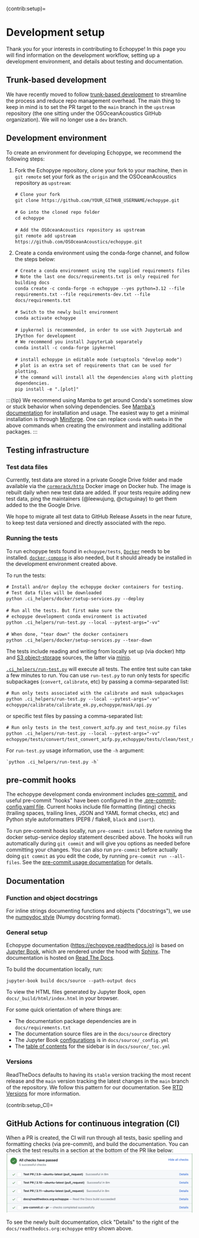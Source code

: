 (contrib:setup)=
# Development setup

Thank you for your interests in contributing to Echopype! In this page you will find information on the development workflow, setting up a development environment, and details about testing and documentation.



## Trunk-based development
We have recently moved to follow [trunk-based development](https://www.atlassian.com/continuous-delivery/continuous-integration/trunk-based-development) to streamline the process and reduce repo management overhead.
The main thing to keep in mind is to set the PR target to the `main` branch in the `upstream` repository (the one sitting under the OSOceanAcoustics GitHub organization).
We will no longer use a `dev` branch.



## Development environment

To create an environment for developing Echopype, we recommend the following steps:

1. Fork the Echopype repository, clone your fork to your machine, then in `git remote` set your fork as the `origin` and the OSOceanAcoustics repository as `upstream`:
    ```shell
    # Clone your fork
    git clone https://github.com/YOUR_GITHUB_USERNAME/echopype.git

    # Go into the cloned repo folder
    cd echopype

    # Add the OSOceanAcoustics repository as upstream
    git remote add upstream https://github.com/OSOceanAcoustics/echopype.git
    ```

2. Create a conda environment using the conda-forge channel, and follow the steps below:
    ```shell
    # Create a conda environment using the supplied requirements files
    # Note the last one docs/requirements.txt is only required for building docs
    conda create -c conda-forge -n echopype --yes python=3.12 --file requirements.txt --file requirements-dev.txt --file docs/requirements.txt

    # Switch to the newly built environment
    conda activate echopype

    # ipykernel is recommended, in order to use with JupyterLab and IPython for development
    # We recommend you install JupyterLab separately
    conda install -c conda-forge ipykernel

    # install echopype in editable mode (setuptools "develop mode")
    # plot is an extra set of requirements that can be used for plotting.
    # the command will install all the dependencies along with plotting dependencies.
    pip install -e ".[plot]"
    ```

:::{tip}
We recommend using Mamba to get around Conda's sometimes slow or stuck behavior when solving dependencies.
See [Mamba's documentation](https://mamba.readthedocs.io/en/latest/) for installation and usage.
The easiest way to get a minimal installation is through [Miniforge](https://conda-forge.org/download/).
One can replace `conda` with `mamba` in the above commands when creating the environment and installing additional packages.
:::



## Testing infrastructure

### Test data files

Currently, test data are stored in a private Google Drive folder and
made available via the [`cormorack/http`](https://hub.docker.com/r/cormorack/http)
Docker image on Docker hub.
The image is rebuilt daily when new test data are added.
If your tests require adding new test data, ping the maintainers (@leewujung, @ctuguinay)
to get them added to the the Google Drive.

We hope to migrate all test data to GitHub Release Assets in the near future,
to keep test data versioned and directly associated with the repo.


### Running the tests

To run echopype tests found in `echopype/tests`,
[`Docker`](https://docs.docker.com/get-docker/) needs to be installed.
[`docker-compose`](https://docs.docker.com/compose/) is also needed,
but it should already be installed in the development environment created above.

To run the tests:
```shell
# Install and/or deploy the echopype docker containers for testing.
# Test data files will be downloaded
python .ci_helpers/docker/setup-services.py --deploy

# Run all the tests. But first make sure the
# echopype development conda environment is activated
python .ci_helpers/run-test.py --local --pytest-args="-vv"

# When done, "tear down" the docker containers
python .ci_helpers/docker/setup-services.py --tear-down
```

The tests include reading and writing from locally set up (via docker)
http and [S3 object-storage](https://en.wikipedia.org/wiki/Amazon_S3) sources,
the latter via [minio](https://minio.io).

[`.ci_helpers/run-test.py`](https://github.com/OSOceanAcoustics/echopype/blob/main/.ci_helpers/run-test.py)
will execute all tests.
The entire test suite can take a few minutes to run.
You can use `run-test.py` to run only tests for specific subpackages
(`convert`, `calibrate`, etc) by passing a comma-separated list:
```shell
# Run only tests associated with the calibrate and mask subpackages
python .ci_helpers/run-test.py --local --pytest-args="-vv" echopype/calibrate/calibrate_ek.py,echopype/mask/api.py
```
or specific test files by passing a comma-separated list:
```shell
# Run only tests in the test_convert_azfp.py and test_noise.py files
python .ci_helpers/run-test.py --local --pytest-args="-vv"  echopype/tests/convert/test_convert_azfp.py,echopype/tests/clean/test_noise.py
```

For `run-test.py` usage information, use the ``-h`` argument:
```shell
`python .ci_helpers/run-test.py -h`
```



## pre-commit hooks

The echopype development conda environment includes [pre-commit](https://pre-commit.com),
and useful pre-commit "hooks" have been configured in the
[.pre-commit-config.yaml file](https://github.com/OSOceanAcoustics/echopype/blob/main/.pre-commit-config.yaml).
Current hooks include file formatting (linting) checks
(trailing spaces, trailing lines, JSON and YAML format checks, etc)
and Python style autoformatters (PEP8 / flake8, `black` and `isort`).

To run pre-commit hooks locally, run `pre-commit install` before running the
docker setup-service deploy statement described above.
The hooks will run automatically during `git commit` and will give you
options as needed before committing your changes.
You can also run `pre-commit` before actually doing `git commit` as you edit the code,
by running `pre-commit run --all-files`.
See the [pre-commit usage documentation](https://pre-commit.com/#usage) for details.



<!--
OLD CONTENT WHEN WE USED A DEV BRANCH
CURRENT CI RUNS ENTIRE TEST SUITE FOR PR TO MAIN

echopype makes extensive use of GitHub Actions for continuous integration (CI)
of unit tests and other code quality controls. Every pull request (PR) triggers the CI.
See `echopype/.github/workflows <https://github.com/OSOceanAcoustics/echopype/tree/main/.github/workflows>`_,
especially `pr.yaml <https://github.com/OSOceanAcoustics/echopype/blob/main/.github/workflows/pr.yaml>`_.

The entire test suite can be a bit slow, taking up to 40 minutes or more.
To mitigate this, the CI default is to run tests only for subpackages that
were modified in the PR; this is done via ``.ci_helpers/run-test.py``
(see the `Running the tests`_ section). To have the CI execute the
entire test suite, add the string "[all tests ci]" to the PR title.
Under special circumstances, when the submitted changes have a
very limited scope (such as contributions to the documentation)
or you know exactly what you're doing
(you're a seasoned echopype contributor), the CI can be skipped.
This is done by adding the string "[skip ci]" to the PR title. -->



## Documentation

### Function and object docstrings

For inline strings documenting functions and objects ("docstrings"),
we use the [numpydoc style](https://numpydoc.readthedocs.io/en/latest/format.html) (Numpy docstring format).


### General setup

Echopype documentation (https://echopype.readthedocs.io) is based on [Jupyter Book](https://jupyterbook.org/en/stable/intro.html),
which are rendered under the hood with [Sphinx](https://www.sphinx-doc.org).
The documentation is hosted on [Read The Docs](https://readthedocs.org).

To build the documentation locally, run:
```shell
jupyter-book build docs/source --path-output docs
```

To view the HTML files generated by Jupyter Book, open `docs/_build/html/index.html` in your browser.

For some quick orientation of where things are:
- The documentation package dependencies are in `docs/requirements.txt`
- The documentation source files are in the `docs/source` directory
- The Jupyter Book [configurations](https://jupyterbook.org/en/stable/customize/config.html)
  is in `docs/source/_config.yml`
- The [table of contents](https://jupyterbook.org/en/stable/structure/toc.html) for the sidebar
  is in `docs/source/_toc.yml`

### Versions

ReadTheDocs defaults to having its `stable` version tracking the most recent release and the `main` version tracking the latest changes in the `main` branch of the repository. We follow this pattern for our documentation. See [RTD Versions](https://docs.readthedocs.io/en/stable/versions.html) for more information.



(contrib:setup_CI)=
## GitHub Actions for continuous integration (CI)
When a PR is created, the CI will run through all tests, basic spelling and formatting checks (via pre-commit), and build the documentation.
You can check the test results in a section at the bottom of the PR like below:
![ci_runs](./images/CI_checks.png)

To see the newly built documentation, click  "Details" to the right of the
`docs/readthedocs.org:echopype` entry shown above.
